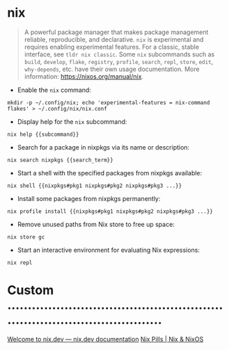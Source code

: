 # nix

> A powerful package manager that makes package management reliable, reproducible, and declarative.
> `nix` is experimental and requires enabling experimental features. For a classic, stable interface, see `tldr nix classic`.
> Some `nix` subcommands such as `build`, `develop`, `flake`, `registry`, `profile`, `search`, `repl`, `store`, `edit`, `why-depends`, etc. have their own usage documentation.
> More information: <https://nixos.org/manual/nix>.

- Enable the `nix` command:

`mkdir -p ~/.config/nix; echo 'experimental-features = nix-command flakes' > ~/.config/nix/nix.conf`

- Display help for the `nix` subcommand:

`nix help {{subcommand}}`

- Search for a package in nixpkgs via its name or description:

`nix search nixpkgs {{search_term}}`

- Start a shell with the specified packages from nixpkgs available:

`nix shell {{nixpkgs#pkg1 nixpkgs#pkg2 nixpkgs#pkg3 ...}}`

- Install some packages from nixpkgs permanently:

`nix profile install {{nixpkgs#pkg1 nixpkgs#pkg2 nixpkgs#pkg3 ...}}`

- Remove unused paths from Nix store to free up space:

`nix store gc`

- Start an interactive environment for evaluating Nix expressions:

`nix repl`


# Custom ...........................................................................................
[Welcome to nix.dev — nix.dev  documentation](https://nix.dev/)
[Nix Pills | Nix & NixOS](https://nixos.org/guides/nix-pills/)
